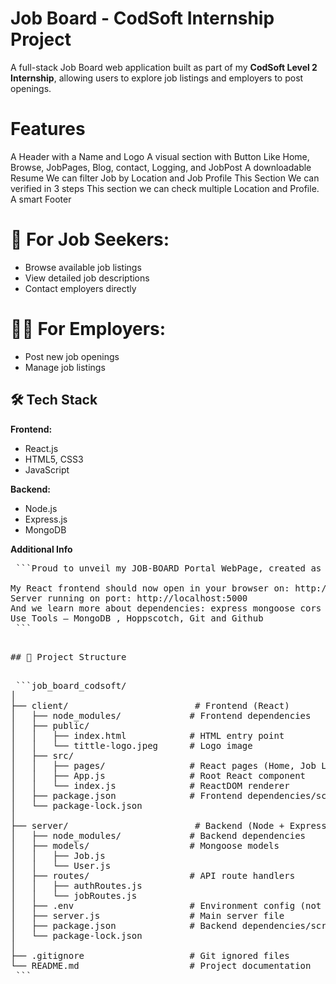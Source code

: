 # Job Board - CodSoft Internship Project

A full-stack Job Board web application built as part of my **CodSoft Level 2 Internship**, allowing users to explore job listings and employers to post openings.


# Features
 A Header with a Name and Logo
 A visual section with Button Like Home, Browse, JobPages, Blog, contact, Logging, and JobPost
 A downloadable Resume
 We can filter Job by Location and Job Profile
 This Section We can verified in 3 steps 
 This section we can check multiple Location and Profile.
 A smart Footer

# 👤 For Job Seekers:
- Browse available job listings
- View detailed job descriptions
- Contact employers directly

# 🧑‍💼 For Employers:
- Post new job openings
- Manage job listings

## 🛠️ Tech Stack

**Frontend:**
- React.js
- HTML5, CSS3
- JavaScript

**Backend:**
- Node.js
- Express.js
- MongoDB

**Additional Info**
<pre> ```Proud to unveil my JOB-BOARD Portal WebPage, created as part of my CodSoft Internship journey! Built using MongoDB, Express.js, React.js, Node.js, this project was more than just code it was a deep dive into real-world frontend development and backend development.

My React frontend should now open in your browser on: http://localhost:3000
Server running on port: http://localhost:5000
And we learn more about dependencies: express mongoose cors bcryptjs jsonwebtoken dotenv nodemon etc
Use Tools – MongoDB , Hoppscotch, Git and Github
 ```<pre>

## 📁 Project Structure

<pre> ```job_board_codsoft/
│
├── client/                        # Frontend (React)
│   ├── node_modules/             # Frontend dependencies
│   ├── public/
│   │   ├── index.html            # HTML entry point
│   │   └── tittle-logo.jpeg      # Logo image
│   ├── src/
│   │   ├── pages/                # React pages (Home, Job List, etc.)
│   │   ├── App.js                # Root React component
│   │   └── index.js              # ReactDOM renderer
│   ├── package.json              # Frontend dependencies/scripts
│   └── package-lock.json
│
├── server/                        # Backend (Node + Express)
│   ├── node_modules/             # Backend dependencies
│   ├── models/                   # Mongoose models
│   │   ├── Job.js
│   │   └── User.js
│   ├── routes/                   # API route handlers
│   │   ├── authRoutes.js
│   │   └── jobRoutes.js
│   ├── .env                      # Environment config (not pushed to GitHub)
│   ├── server.js                 # Main server file
│   ├── package.json              # Backend dependencies/scripts
│   └── package-lock.json
│
├── .gitignore                    # Git ignored files
└── README.md                     # Project documentation
 ```<pre> 

